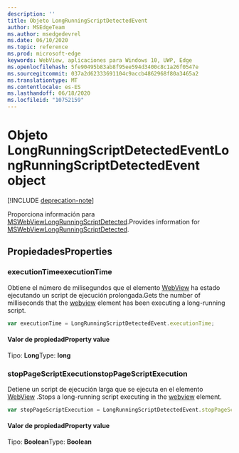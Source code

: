 ```yaml
---
description: ''
title: Objeto LongRunningScriptDetectedEvent
author: MSEdgeTeam
ms.author: msedgedevrel
ms.date: 06/10/2020
ms.topic: reference
ms.prod: microsoft-edge
keywords: WebView, aplicaciones para Windows 10, UWP, Edge
ms.openlocfilehash: 5fe90495b83ab8f95ee594d3400c8c1a26f0547e
ms.sourcegitcommit: 037a2d62333691104c9accb4862968f80a3465a2
ms.translationtype: MT
ms.contentlocale: es-ES
ms.lasthandoff: 06/18/2020
ms.locfileid: "10752159"
---
```

# <span data-ttu-id="3ea42-103">Objeto LongRunningScriptDetectedEvent</span><span class="sxs-lookup"><span data-stu-id="3ea42-103">LongRunningScriptDetectedEvent object</span></span>  

[!INCLUDE [deprecation-note](../includes/deprecation-note.md)]  

<span data-ttu-id="3ea42-104">Proporciona información para [MSWebViewLongRunningScriptDetected](../webview.md#mswebviewlongrunningscriptdetected).</span><span class="sxs-lookup"><span data-stu-id="3ea42-104">Provides information for [MSWebViewLongRunningScriptDetected](../webview.md#mswebviewlongrunningscriptdetected).</span></span>  

## <span data-ttu-id="3ea42-105">Propiedades</span><span class="sxs-lookup"><span data-stu-id="3ea42-105">Properties</span></span>  

### <span data-ttu-id="3ea42-106">executionTime</span><span class="sxs-lookup"><span data-stu-id="3ea42-106">executionTime</span></span>  

<span data-ttu-id="3ea42-107">Obtiene el número de milisegundos que el elemento [WebView](../webview.md) ha estado ejecutando un script de ejecución prolongada.</span><span class="sxs-lookup"><span data-stu-id="3ea42-107">Gets the number of milliseconds that the [webview](../webview.md) element has been executing a long-running script.</span></span>  

```javascript
var executionTime = LongRunningScriptDetectedEvent.executionTime;
```  

#### <span data-ttu-id="3ea42-108">Valor de propiedad</span><span class="sxs-lookup"><span data-stu-id="3ea42-108">Property value</span></span>  

<span data-ttu-id="3ea42-109">Tipo: **Long**</span><span class="sxs-lookup"><span data-stu-id="3ea42-109">Type: **long**</span></span>  

### <span data-ttu-id="3ea42-110">stopPageScriptExecution</span><span class="sxs-lookup"><span data-stu-id="3ea42-110">stopPageScriptExecution</span></span>  

<span data-ttu-id="3ea42-111">Detiene un script de ejecución larga que se ejecuta en el elemento [WebView](../webview.md) .</span><span class="sxs-lookup"><span data-stu-id="3ea42-111">Stops a long-running script executing in the [webview](../webview.md) element.</span></span>  

```javascript
var stopPageScriptExecution = LongRunningScriptDetectedEvent.stopPageScriptExecution;
```  

#### <span data-ttu-id="3ea42-112">Valor de propiedad</span><span class="sxs-lookup"><span data-stu-id="3ea42-112">Property value</span></span>  

<span data-ttu-id="3ea42-113">Tipo: **Boolean**</span><span class="sxs-lookup"><span data-stu-id="3ea42-113">Type: **Boolean**</span></span>  
